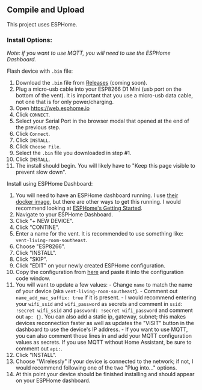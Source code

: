 ## Compile and Upload
This project uses ESPHome.

### Install Options:
  *Note: if you want to use MQTT, you will need to use the ESPHome Dashboard.*

  Flash device with `.bin` file:
  1. Download the `.bin` file from [Releases](https://github.com/TonyBrobston/yet-another-smart-vent/releases) (coming soon).
  2. Plug a micro-usb cable into your ESP8266 D1 Mini (usb port on the bottom of the vent). It is important that you use a micro-usb data cable, not one that is for only power/charging.
  3. Open https://web.esphome.io
  4. Click `CONNECT`.
  5. Select your Serial Port in the browser modal that opened at the end of the previous step.
  6. Click `Connect`.
  7. Click `INSTALL`.
  8. Click `Choose File`.
  9. Select the `.bin` file you downloaded in step #1.
  10. Click `INSTALL`.
  11. The install should begin. You will likely have to "Keep this page visible to prevent slow down".

Install using ESPHome Dashboard:
  1. You will need to have an ESPHome dashboard running. I use [their docker image](https://hub.docker.com/r/esphome/esphome), but there are other ways to get this running. I would recommend looking at [ESPHome's Getting Started](https://esphome.io/).
  2. Navigate to your ESPHome Dashboard.
  3. Click "+ NEW DEVICE".
  4. Click "CONTINE".
  5. Enter a name for the vent. It is recommended to use something like: `vent-living-room-southeast`.
  6. Choose "ESP8266".
  7. Click "INSTALL".
  8. Click "SKIP".
  9. Click "EDIT" on your newly created ESPHome configuration.
  10. Copy the configuration from [here](https://raw.githubusercontent.com/BrobstonCreations/yet-another-smart-vent/blob/master/yet_another_smart_vent.yaml) and paste it into the configuration code window.
  11. You will want to update a few values:
    - Change `name` to match the name of your device (aka `vent-living-room-southeast`).
    - Comment out `name_add_mac_suffix: true` if it is present.
    - I would recommend entering your `wifi_ssid` and `wifi_password` as secrets and comment in `ssid: !secret wifi_ssid` and `password: !secret wifi_password` and comment out `ap: {}`. You can also add a static ip, gateway, subnet; this makes devices reconnection faster as well as updates the "VISIT" button in the dashboard to use the device's IP address.
    - If you want to use MQTT, you can also comment those lines in and add your MQTT configuration values as secrets. If you use MQTT without Home Assistant, be sure to comment out `api:`.
   12. Click "INSTALL".
   13. Choose "Wirelessly" if your device is connected to the network; if not, I would recommend following one of the two "Plug into..." options.
   14. At this point your device should be finished installing and should appear on your ESPHome dashboard.

